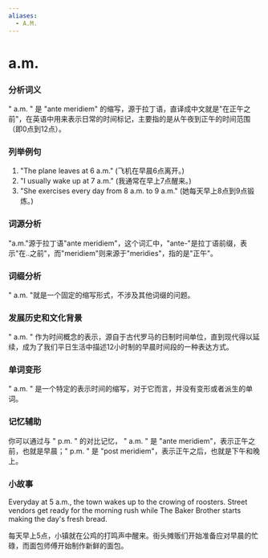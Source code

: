 ```yaml
---
aliases:
  - A.M.
---
```

# a.m.

### 分析词义

  

" a.m. " 是 "ante meridiem" 的缩写，源于拉丁语，直译成中文就是"在正午之前"，在英语中用来表示日常的时间标记，主要指的是从午夜到正午的时间范围（即0点到12点）。

  

### 列举例句

  

1.  "The plane leaves at 6 a.m." (飞机在早晨6点离开。)
2.  "I usually wake up at 7 a.m." (我通常在早上7点醒来。)
3.  "She exercises every day from 8 a.m. to 9 a.m." (她每天早上8点到9点锻炼。)

  

### 词源分析

  

"a.m."源于拉丁语"ante meridiem"，这个词汇中，"ante-"是拉丁语前缀，表示"在..之前"，而"meridiem"则来源于"meridies"，指的是"正午"。

  

### 词缀分析

  

" a.m. "就是一个固定的缩写形式，不涉及其他词缀的问题。

  

### 发展历史和文化背景

  

" a.m. " 作为时间概念的表示，源自于古代罗马的日制时间单位，直到现代得以延续，成为了我们平日生活中描述12小时制的早晨时间段的一种表达方式。

  

### 单词变形

  

" a.m. " 是一个特定的表示时间的缩写，对于它而言，并没有变形或者派生的单词。

  

### 记忆辅助

  

你可以通过与 " p.m. " 的对比记忆， " a.m. " 是 "ante meridiem"，表示正午之前，也就是早晨；" p.m. " 是 "post meridiem"，表示正午之后，也就是下午和晚上。

  

### 小故事

  

Everyday at 5 a.m., the town wakes up to the crowing of roosters. Street vendors get ready for the morning rush while The Baker Brother starts making the day's fresh bread.

  

每天早上5点，小镇就在公鸡的打鸣声中醒来。街头摊贩们开始准备应对早晨的忙碌，而面包师傅开始制作新鲜的面包。
